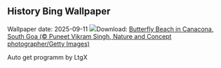 ## History Bing Wallpaper
Wallpaper date: 2025-09-11
![](https://www.bing.com/th?id=OHR.ButterflyBeach_EN-IN0695823552_UHD.jpg&w=1000)Download: [Butterfly Beach in Canacona, South Goa (© Puneet Vikram Singh, Nature and Concept photographer/Getty Images)](https://www.bing.com/th?id=OHR.ButterflyBeach_EN-IN0695823552_UHD.jpg)

Auto get programm by LtgX
